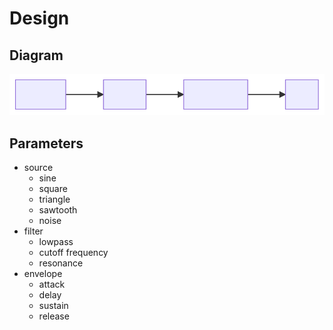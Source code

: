 # Design

## Diagram

![Diagram](./diagram.svg)

## Parameters

- source
  - sine
  - square
  - triangle
  - sawtooth
  - noise
- filter
  - lowpass
  - cutoff frequency
  - resonance
- envelope
  - attack
  - delay
  - sustain
  - release